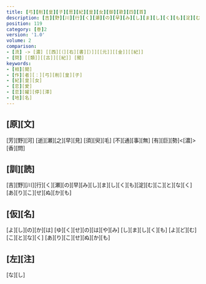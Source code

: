 ```yaml
---
title: [弓][削][皇][子][思][紀][皇][女][御][歌][四][首]
description: [吉][野][川][行][く][瀬][の][早][み][し][ま][し][く][も][淀][む][こ][と][な][く][あ][り][こ][せ][ぬ][か][も]
position: 119
category: [巻]2
version: '1.0'
volume: 2
comparison:
- [流] -> [濃] [[西][（][右][書][）]][[元]][[金]][[紀]]
- [問] [[類]][[古]][[紀]] [聞]
keywords:
- [相][聞]
- [作][者][：][弓][削][皇][子]
- [紀][皇][女]
- [恋][愛]
- [恋][嬥][停][滞]
- [地][名]
---
```


## [原][文]

[芳][野][河] [逝][瀬][之][早][見] [須][臾][毛] [不][通][事][無] [有][巨][勢]<[濃]>[香][問]

## [訓][読]

[吉][野][川][行][く][瀬][の][早][み][し][ま][し][く][も][淀][む][こ][と][な][く][あ][り][こ][せ][ぬ][か][も]

## [仮][名]

[よ][し][の][か][は] [ゆ][く][せ][の][は][や][み] [し][ま][し][く][も] [よ][ど][む][こ][と][な][く] [あ][り][こ][せ][ぬ][か][も]

## [左][注]

[な][し]

